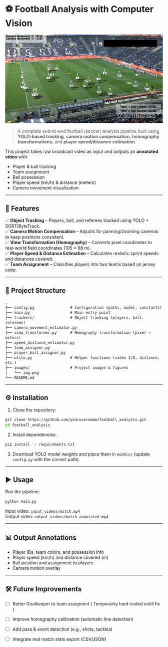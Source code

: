 # ⚽ Football Analysis with Computer Vision  

![Demo](images/img.png)  

> A complete end-to-end football (soccer) analysis pipeline built using **YOLO-based tracking**, **camera motion compensation**, **homography transformations**, and **player speed/distance estimation**.  

This project takes raw broadcast video as input and outputs an **annotated video** with:  
- Player & ball tracking  
- Team assignment  
- Ball possession  
- Player speed (km/h) & distance (meters)  
- Camera movement visualization  

---

## 🚀 Features  

✅ **Object Tracking** – Players, ball, and referees tracked using YOLO + SORT/ByteTrack.  
✅ **Camera Motion Compensation** – Adjusts for panning/zooming cameras to keep positions consistent.  
✅ **View Transformation (Homography)** – Converts pixel coordinates to real-world field coordinates (105 × 68 m).  
✅ **Player Speed & Distance Estimation** – Calculates realistic sprint speeds and distances covered.  
✅ **Team Assignment** – Classifies players into two teams based on jersey color.  

---

## 📂 Project Structure  

```
.
├── config.py                # Configuration (paths, model, constants)
├── main.py                  # Main entry point
├── trackers/                # Object tracking (players, ball, referees)
├── camera_movement_estimator.py  
├── view_transformer.py      # Homography transformation (pixel → meters)
├── speed_distance_estimator.py  
├── team_assigner.py         
├── player_ball_assigner.py  
├── utils.py                 # Helper functions (video I/O, distance, etc.)
├── images/                  # Project images & figures
│   └── img.png
└── README.md
```

---

## ⚙️ Installation  

1. Clone the repository:  
```bash
git clone https://github.com/yourusername/football_analysis.git
cd football_analysis
```

2. Install dependencies:  
```bash
pip install -r requirements.txt
```

3. Download YOLO model weights and place them in `models/` (update `config.py` with the correct path).  

---

## ▶️ Usage  

Run the pipeline:  
```bash
python main.py
```  

Input video: `input_videos/match.mp4`  
Output video: `output_videos/match_annotated.mp4`  

---

## 📊 Output Annotations  

- Player IDs, team colors, and possession info  
- Player speed (km/h) and distance covered (m)  
- Ball position and assignment to players  
- Camera motion overlay  

---

## 🛠️ Future Improvements  

- [ ] Better Goalkeeper to team assigment ( Temporarily hard coded untill fix )
- [ ] Improve homography calibration (automatic line detection)  
- [ ] Add pass & event detection (e.g., shots, tackles)  
- [ ] Integrate real match stats export (CSV/JSON)  


